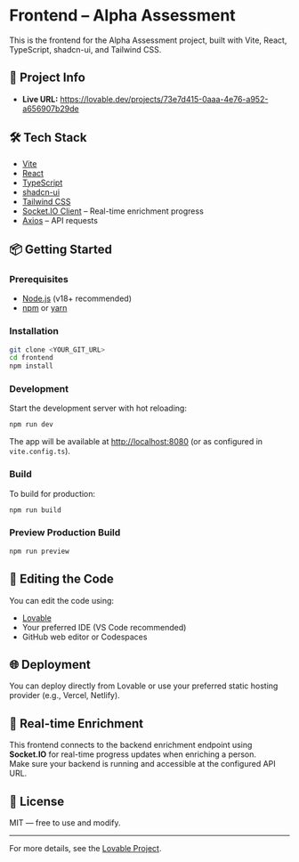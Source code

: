 # Frontend – Alpha Assessment

This is the frontend for the Alpha Assessment project, built with Vite, React, TypeScript, shadcn-ui, and Tailwind CSS.

## 🚀 Project Info

- **Live URL:** https://lovable.dev/projects/73e7d415-0aaa-4e76-a952-a656907b29de

## 🛠️ Tech Stack

- [Vite](https://vitejs.dev/)
- [React](https://react.dev/)
- [TypeScript](https://www.typescriptlang.org/)
- [shadcn-ui](https://ui.shadcn.com/)
- [Tailwind CSS](https://tailwindcss.com/)
- [Socket.IO Client](https://socket.io/docs/v4/client-api/) – Real-time enrichment progress
- [Axios](https://axios-http.com/) – API requests

## 📦 Getting Started

### Prerequisites

- [Node.js](https://nodejs.org/) (v18+ recommended)
- [npm](https://www.npmjs.com/) or [yarn](https://yarnpkg.com/)

### Installation

```sh
git clone <YOUR_GIT_URL>
cd frontend
npm install
```

### Development

Start the development server with hot reloading:

```sh
npm run dev
```

The app will be available at [http://localhost:8080](http://localhost:8080) (or as configured in `vite.config.ts`).

### Build

To build for production:

```sh
npm run build
```

### Preview Production Build

```sh
npm run preview
```

## 📝 Editing the Code

You can edit the code using:

- [Lovable](https://lovable.dev/projects/73e7d415-0aaa-4e76-a952-a656907b29de)
- Your preferred IDE (VS Code recommended)
- GitHub web editor or Codespaces

## 🌐 Deployment

You can deploy directly from Lovable or use your preferred static hosting provider (e.g., Vercel, Netlify).

## 📡 Real-time Enrichment

This frontend connects to the backend enrichment endpoint using **Socket.IO** for real-time progress updates when enriching a person.  
Make sure your backend is running and accessible at the configured API URL.

## 📝 License

MIT — free to use and modify.

---

For more details, see the [Lovable Project](https://lovable.dev/projects/73e7d415-0aaa-4e76-a952-a656907b29de).
